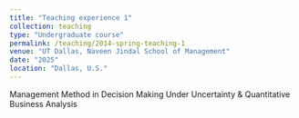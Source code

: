 ```yaml
---
title: "Teaching experience 1"
collection: teaching
type: "Undergraduate course"
permalink: /teaching/2014-spring-teaching-1
venue: "UT Dallas, Naveen Jindal School of Management"
date: "2025"
location: "Dallas, U.S."
---
```


Management Method in Decision Making Under Uncertainty & Quantitative Business Analysis   


